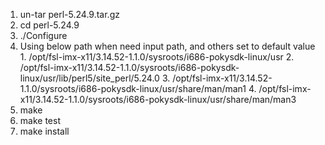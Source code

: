 1. un-tar perl-5.24.9.tar.gz
2. cd perl-5.24.9
3. ./Configure
4. Using below path when need input path, and others set to default value
        1. /opt/fsl-imx-x11/3.14.52-1.1.0/sysroots/i686-pokysdk-linux/usr 
        2. /opt/fsl-imx-x11/3.14.52-1.1.0/sysroots/i686-pokysdk-linux/usr/lib/perl5/site_perl/5.24.0
        3. /opt/fsl-imx-x11/3.14.52-1.1.0/sysroots/i686-pokysdk-linux/usr/share/man/man1
        4. /opt/fsl-imx-x11/3.14.52-1.1.0/sysroots/i686-pokysdk-linux/usr/share/man/man3
5. make
6. make test
7. make install

